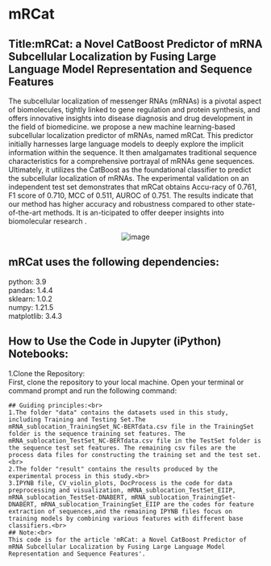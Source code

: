 # mRCat
## Title:mRCat: a Novel CatBoost Predictor of mRNA Subcellular Localization by Fusing Large Language Model Representation and Sequence Features
The subcellular localization of messenger RNAs (mRNAs) is a pivotal aspect of biomolecules, tightly linked to gene regulation and protein synthesis, and offers innovative insights into disease diagnosis and drug development in the field of biomedicine. we propose a new machine learning-based subcellular localization predictor of mRNAs, named mRCat. This predictor initially harnesses large language models to deeply explore the implicit information within the sequence. It then amalgamates traditional sequence characteristics for a comprehensive portrayal of mRNAs gene sequences. Ultimately, it utilizes the CatBoost as the foundational classifier to predict the subcellular localization of mRNAs. The experimental validation on an independent test set demonstrates that mRCat obtains Accu-racy of 0.761, F1 score of 0.710, MCC of 0.511, AUROC of 0.751. The results indicate that our method has higher accuracy and robustness compared to other state-of-the-art methods. It is an-ticipated to offer deeper insights into biomolecular research
.<div align=center>![image](https://github.com/YangL-Coder/mRCat/assets/168099551/d80aa277-7d54-4bcd-9974-9cf91ae834f9s)</div>
## mRCat uses the following dependencies:<br>
python: 3.9<br>
pandas: 1.4.4<br>
sklearn: 1.0.2<br>
numpy: 1.21.5<br>
matplotlib: 3.4.3<br>
## How to Use the Code in Jupyter (iPython) Notebooks:<br>
1.Clone the Repository:<br>
  First, clone the repository to your local machine. Open your terminal or command prompt and run the following command:<br>
  ```git clone https://github.com/YangL-Coder/mRCat.git<br>
## Guiding principles:<br>
1.The folder "data" contains the datasets used in this study, including Training and Testing Set.The mRNA_sublocation_TrainingSet_NC-BERTdata.csv file in the TrainingSet folder is the sequence training set features. The mRNA_sublocation_TestSet_NC-BERTdata.csv file in the TestSet folder is the sequence test set features. The remaining csv files are the process data files for constructing the training set and the test set.<br>
2.The folder "result" contains the results produced by the experimental process in this study.<br>
3.IPYNB file, CV_violin_plots, DocProcess is the code for data preprocessing and visualization, mRNA_sublocation_TestSet_EIIP, mRNA_sublocation_TestSet-DNABERT, mRNA_sublocation_TrainingSet-DNABERT, mRNA_sublocation_TrainingSet_EIIP are the codes for feature extraction of sequences,and the remaining IPYNB files focus on training models by combining various features with different base classifiers.<br>
## Note:<br>
This code is for the article 'mRCat: a Novel CatBoost Predictor of mRNA Subcellular Localization by Fusing Large Language Model Representation and Sequence Features'.
